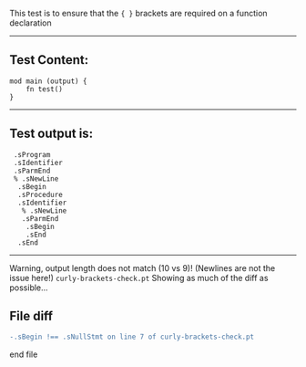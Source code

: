This test is to ensure that the `{ }` brackets are required on a function declaration

-------------------------

Test Content: 
-------------------------
```
mod main (output) {
    fn test() 
}
```
------------------------
Test output is: 
-------------------------
```
 .sProgram
 .sIdentifier
 .sParmEnd
 % .sNewLine
  .sBegin
  .sProcedure
  .sIdentifier
   % .sNewLine
   .sParmEnd
    .sBegin
    .sEnd
  .sEnd

```
------------------------
Warning, output length does not match (10 vs 9)!  (Newlines are not the issue here!) `curly-brackets-check.pt`
Showing as much of the diff as possible...

File diff
-------------------------
```diff
-.sBegin !== .sNullStmt on line 7 of curly-brackets-check.pt

```
end file
